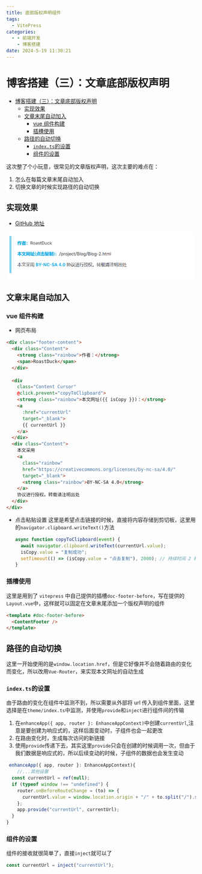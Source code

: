 ```yaml
---
title: 底部版权声明组件
tags:
  - VitePress
categories:
  - - 前端开发
    - 博客搭建
date: 2024-5-19 11:30:21
---
```


<!-- @format -->

# 博客搭建（三）：文章底部版权声明

- [博客搭建（三）：文章底部版权声明](#博客搭建三文章底部版权声明)
  - [实现效果](#实现效果)
  - [文章末尾自动加入](#文章末尾自动加入)
    - [vue 组件构建](#vue-组件构建)
    - [插槽使用](#插槽使用)
  - [路径的自动切换](#路径的自动切换)
    - [`index.ts`的设置](#indexts的设置)
    - [组件的设置](#组件的设置)

这次整了个小玩意，很常见的文章版权声明，这次主要的难点在：

1. 怎么在每篇文章末尾自动加入
2. 切换文章的时候实现路径的自动切换

## 实现效果

- [GitHub 地址](https://github.com/zengjia121/vitepress-footer)

![版权声明实现效果](../images/blog-2024-05-25-16-15-37.png)

## 文章末尾自动加入

### vue 组件构建

- 网页布局

```html
<div class="footer-content">
  <div class="Content">
    <strong class="rainbow">作者：</strong>
    <span>RoastDuck</span>
  </div>

  <div
    class="Content Cursor"
    @click.prevent="copyToClipboard">
    <strong class="rainbow">本文网址({{ isCopy }})：</strong>
    <a
      :href="currentUrl"
      target="_blank">
      {{ currentUrl }}
    </a>
  </div>
  <div class="Content">
    本文采用
    <a
      class="rainbow"
      href="https://creativecommons.org/licenses/by-nc-sa/4.0/"
      target="_blank">
      <strong class="rainbow">BY-NC-SA 4.0</strong>
    </a>
    协议进行授权。转载请注明出处
  </div>
</div>
```

- 点击粘贴设置
  这里是希望点击链接的时候，直接将内容存储到剪切板，这里用的`navigator.clipboard.writeText()`方法
  ```ts
  async function copyToClipboard(event) {
    await navigator.clipboard.writeText(currentUrl.value);
    isCopy.value = "复制成功";
    setTimeout(() => (isCopy.value = "点击复制"), 2000); // 持续时间 2 秒
  }
  ```

### 插槽使用

这里是用到了 `vitepress` 中自己提供的插槽`doc-footer-before`，写在提供的`Layout.vue`中，这样就可以固定在文章末尾添加一个版权声明的组件

```html
<template #doc-footer-before>
  <ContentFooter />
</template>
```

## 路径的自动切换

这里一开始使用的是`window.location.href`，但是它好像并不会随着路由的变化而变化，所以改用`Vue-Router`，来实现本文网址的自动生成

### `index.ts`的设置

由于路由的变化在组件中监测不到，所以需要从外部将 url 传入到组件里面，这里选择是在`theme/index.ts`中监测，并使用`provide`和`inject`进行组件间的传输

1. 在`enhanceApp({ app, router }: EnhanceAppContext)`中创建`currentUrl`,注意是要创建为响应式的，这样后面变动时，子组件也会一起更改
2. 在路由变化时，生成每次访问的新链接
3. 使用`provide`传递下去，其实这里`provide`只会在创建的时候调用一次，但由于我们数据是响应式的，所以后续变动的时候，子组件的数据也会发生变动

```ts
 enhanceApp({ app, router }: EnhanceAppContext){
    //...其他设置
  const currentUrl = ref(null);
  if (typeof window !== "undefined") {
    router.onBeforeRouteChange = (to) => {
      currentUrl.value = window.location.origin + "/" + to.split("/").slice(-3).join("/");
    };
    app.provide("currentUrl", currentUrl);
  }
}
```

### 组件的设置

组件的接收就很简单了，直接`inject`就可以了

```ts
const currentUrl = inject("currentUrl");
```

<!-- @format -->
